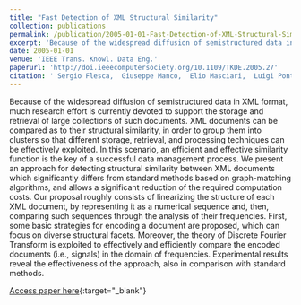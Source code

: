 ```yaml
---
title: "Fast Detection of XML Structural Similarity"
collection: publications
permalink: /publication/2005-01-01-Fast-Detection-of-XML-Structural-Similarity
excerpt: 'Because of the widespread diffusion of semistructured data in XML format, much research effort is currently devoted to support the storage and retrieval of large collections of such documents. XML documents can be compared as to their structural similarity, in order to group them into clusters so that different storage, retrieval, and processing techniques can be effectively exploited. In this scenario, an efficient and effective similarity function is the key of a successful data management process. We present an approach for detecting structural similarity between XML documents which significantly differs from standard methods based on graph-matching algorithms, and allows a significant reduction of the required computation costs. Our proposal roughly consists of linearizing the structure of each XML document, by representing it as a numerical sequence and, then, comparing such sequences through the analysis of their frequencies. First, some basic strategies for encoding a document are proposed, which can focus on diverse structural facets. Moreover, the theory of Discrete Fourier Transform is exploited to effectively and efficiently compare the encoded documents (i.e., signals) in the domain of frequencies. Experimental results reveal the effectiveness of the approach, also in comparison with standard methods.'
date: 2005-01-01
venue: 'IEEE Trans. Knowl. Data Eng.'
paperurl: 'http://doi.ieeecomputersociety.org/10.1109/TKDE.2005.27'
citation: ' Sergio Flesca,  Giuseppe Manco,  Elio Masciari,  Luigi Pontieri,  Andrea Pugliese, &quot;Fast Detection of XML Structural Similarity.&quot; IEEE Trans. Knowl. Data Eng., 2005.'
---
```

Because of the widespread diffusion of semistructured data in XML format, much research effort is currently devoted to support the storage and retrieval of large collections of such documents. XML documents can be compared as to their structural similarity, in order to group them into clusters so that different storage, retrieval, and processing techniques can be effectively exploited. In this scenario, an efficient and effective similarity function is the key of a successful data management process. We present an approach for detecting structural similarity between XML documents which significantly differs from standard methods based on graph-matching algorithms, and allows a significant reduction of the required computation costs. Our proposal roughly consists of linearizing the structure of each XML document, by representing it as a numerical sequence and, then, comparing such sequences through the analysis of their frequencies. First, some basic strategies for encoding a document are proposed, which can focus on diverse structural facets. Moreover, the theory of Discrete Fourier Transform is exploited to effectively and efficiently compare the encoded documents (i.e., signals) in the domain of frequencies. Experimental results reveal the effectiveness of the approach, also in comparison with standard methods.

[Access paper here](http://doi.ieeecomputersociety.org/10.1109/TKDE.2005.27){:target="_blank"}
